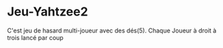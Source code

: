 # Jeu-Yahtzee2
C'est jeu de hasard multi-joueur avec des dés(5). Chaque Joueur à droit à trois lancé par coup
